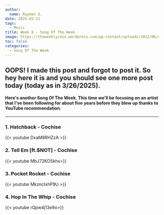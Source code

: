 ```yaml
---
author:
  name: Raymon S.
date: 2025-03-21
tags:
  - Music
title: Week 8 - Song Of The Week
image: https://theweeklycoos.wordpress.com/wp-content/uploads/2022/06/cochise-profile.jpeg
toc: false
categories:
  - Song Of The Week
---
```

## OOPS! I made this post and forgot to post it. So hey here it is and you should see one more post today (today as in 3/26/2025).

#### Here's another Song Of The Week. This time we'll be focusing on an artist that I've been following for about five years before they blew up thanks to YouTube recommendation.
---


###        1. Hatchback - Cochise

{{< youtube DxaM8RHZzA >}}

###       2. Tell Em [ft.$NOT] - Cochise
{{< youtube MbJ72KO5khs>}}


###        3. Pocket Rocket - Cochise

{{< youtube MkzncIxhP9U >}}


###      4. Hop In The Whip -  Cochise

{{< youtube rQpw4j13e9o>}}